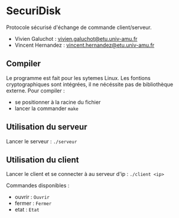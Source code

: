 # SecuriDisk
Protocole sécurisé d'échange de commande client/serveur.

* Vivien Galuchot : vivien.galuchot@etu.univ-amu.fr
* Vincent Hernandez : vincent.hernandez@etu.univ-amu.fr

## Compiler
Le programme est fait pour les sytemes Linux. Les fontions cryptographiques sont intégrées, il ne nécéssite pas de bibliothèque externe.
Pour compiler :
* se positionner à la racine du fichier
* lancer la commander `make`

## Utilisation du serveur
Lancer le serveur : `./serveur`

## Utilisation du client
Lancer le client et se connecter à au serveur d'ip <ip> : `./client <ip>`

Commandes disponibles :
* ouvrir : `Ouvrir`
* fermer : `Fermer`
* etat : `Etat`
